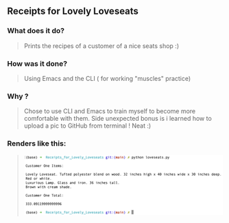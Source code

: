 ## Receipts for Lovely Loveseats

### What does it do?
> Prints the recipes of a customer of a nice seats shop :)

### How was it done?
> Using Emacs and the CLI ( for working "muscles" practice)

### Why ?
> Chose to use CLI and Emacs to train myself to become more comfortable with them.
> Side unexpected bonus is i learned how to upload a pic to GitHub from terminal ! Neat :)

### Renders like this:
> ![Lovely Loveseats](pic.png)
